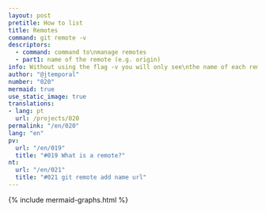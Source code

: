 ```yaml
---
layout: post
pretitle: How to list
title: Remotes
command: git remote -v
descriptors:
  - command: command to\nmanage remotes
  - part1: name of the remote (e.g. origin)
info: Without using the flag -v you will only see\nthe name of each remote
author: "@jtemporal"
number: "020"
mermaid: true
use_static_image: true
translations:
- lang: pt
  url: /projects/020
permalink: "/en/020"
lang: "en"
pv:
  url: "/en/019"
  title: "#019 What is a remote?"
nt:
  url: "/en/021"
  title: "#021 git remote add name url"
---
```


{% include mermaid-graphs.html %}
